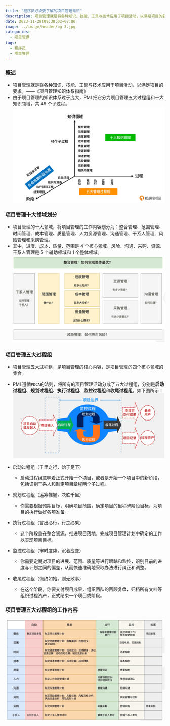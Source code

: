 ```yaml
---
title: "程序员必须要了解的项目管理常识"
description: 项目管理就是将各种知识、技能、工具与技术应用于项目活动，以满足项目的要求。
date: 2023-11-28T09:30:02+08:00
image: ../image/header/bg-3.jpg
categories:
  - 项目管理
tags:
  - 程序员
  - 项目管理
---
```


### 概述
- 项目管理就是将各种知识、技能、工具与技术应用于项目活动，以满足项目的要求。——《项目管理知识体系指南》
- 由于项目管理的知识体系过于庞大，PMI 把它分为项目管理五大过程组和十大知识领域，共 49 个子过程。
![项目管理知识体系](../../image/blog/项目管理-十大知识领域.png)

### 项目管理十大领域划分
- 项目管理的十大领域，将项目管理的工作内容划分为：整合管理、范围管理、时间管理、成本管理、质量管理、人力资源管理、沟通管理、干系人管理、风险管理和采购管理。
- 其中，进度、成本、质量、范围是 4 个核心领域，风险、沟通、采购、资源、干系人管理是 5 个辅助领域和 1 个整体领域。
![项目管理十大领域](../../image/blog/项目管理-十大领域02.png)

### 项目管理五大过程组
- 项目管理五大过程组，是项目管理的核心内容，是项目管理的四个核心领域的集合。
- PMI 遵循`PDCA`的法则，将所有的项目管理活动分成了五大过程组，分别是**启动过程组**、**规划过程组**、**执行过程组**、**监控过程组**和**收尾过程组**。如下图所示：
![项目管理五大过程组](../../image/blog/项目管理-五大过程组.png)

- 启动过程组（千里之行，始于足下）
  - 启动过程组意味着正式开始一个项目，或者是开始一个项目中的新阶段，包括识别干系人和制定项目章程两个子过程。
- 规划过程组（运筹帷幄，决胜千里）
  - 你需要根据预期目标，明确项目范围，确定项目的里程碑阶段目标，为项目的执行做好各项准备。
- 执行过程组（言出必行，行之必果）
  - 这个阶段重在整合资源，推进项目落地，完成项目管理计划中确定的工作以实现项目目标。
- 监控过程组（审时度势，沉着应变）
  - 你需要定期对项目的进展、范围、质量等进行跟踪和监控，识别目前的进度与计划之间的偏差，从而快速准确地采取办法进行纠正和调整。
- 收尾过程组（慎终如始，则无败事）
  - 在这个阶段，你要交付项目成果，组织团队的回顾复盘，归档所有文档等组织过程资产，正式结束一个项目或阶段。

### 项目管理五大过程组的工作内容
![项目管理五大过程组工作内容](../../image/blog/项目管理-五大过程组03.png)